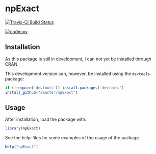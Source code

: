 npExact
=======
[![Travis-CI Build Status](https://travis-ci.org/zauster/npExact.png?branch=master)](https://travis-ci.org/zauster/npExact)
<!-- [![Coverage Status](https://coveralls.io/repos/github/zauster/npExact/badge.svg?branch=master)](https://coveralls.io/github/zauster/npExact?branch=master) -->
[![codecov](https://codecov.io/gh/zauster/npExact/branch/master/graph/badge.svg)](https://codecov.io/gh/zauster/npExact)

Installation
------------

As this package is still in development, I can not yet be installed through CRAN.

This development version can, however, be installed using the `devtools` package:

```r
if (!require('devtools')) install.packages('devtools')
install_github("zauster/npExact")
```


Usage
-----

After installation, load the package with:

```r
library(npExact)
```

See the help-files for some examples of the usage of the package.

```r
help("npExact")
```
